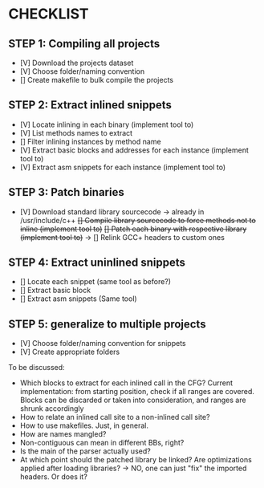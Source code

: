 # CHECKLIST

## STEP 1: Compiling all projects
- [V] Download the projects dataset 
- [V] Choose folder/naming convention
- [] Create makefile to bulk compile the projects

## STEP 2: Extract inlined snippets
- [V] Locate inlining in each binary (implement tool to)
- [V] List methods names to extract
- []  Filter inlining instances by method name
- [V] Extract basic blocks and addresses for each instance (implement tool to)
- [V] Extract asm snippets for each instance (implement tool to)

## STEP 3: Patch binaries
- [V] Download standard library sourcecode -> already in /usr/include/c++
~~[] Compile library sourcecode to force methods not to inline (implement tool to)~~
~~[] Patch each binary with respective library (implement tool to)~~
	-> [] Relink GCC+ headers to custom ones  

## STEP 4: Extract uninlined snippets
- [] Locate each snippet (same tool as before?)
- [] Extract basic block
- [] Extract asm snippets (Same tool)

## STEP 5: generalize to multiple projects
- [V] Choose folder/naming convention for snippets
- [V] Create appropriate folders


To be discussed:
- Which blocks to extract for each inlined call in the CFG? Current implementation: from starting position, check if all ranges are covered. Blocks can be discarded or taken into consideration, and ranges are shrunk accordingly
- How to relate an inlined call site to a non-inlined call site?
- How to use makefiles. Just, in general.
- How are names mangled?
- Non-contiguous can mean in different BBs, right?
- Is the main of the parser actually used?
- At which point should the patched library be linked? Are optimizations applied after loading libraries? -> NO, one can just "fix" the imported headers. Or does it?
